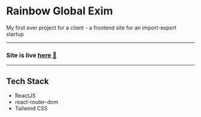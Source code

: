 # Rainbow Global Exim
My first ever project for a client - a frontend site for an import-export startup

---

### Site is live [here 🚀](https://rainbowglobalexim.com/)

---

## Tech Stack
- ReactJS
- react-router-dom
- Tailwind CSS
